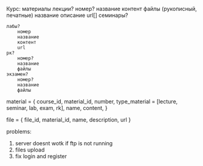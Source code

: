 

Курс:
материалы
    лекции?
        номер?
        название
        контент
        файлы (рукописный, печатные)
            название
            описание
            url[]
    семинары?
    
    лабы?
        номер
        название
        контент
        url
    рк?
        номер?
        название
        файлы
    экзамен?
        номер?
        название
        файлы


material = {
    course_id,
    material_id,
    number,
    type_material = [lecture, seminar, lab, exam, rk],
    name, 
    content, 
}


file = {
    file_id,
    material_id,
    name, 
    description,
    url
}




problems:
1. server doesnt wotk if ftp is not running
2. files upload
3. fix login and register 